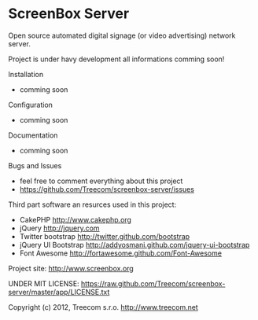 ScreenBox Server
================

Open source automated digital signage (or video advertising) network server.


Project is under havy development all informations comming soon!

Installation

- comming soon
 
Configuration

- comming soon

Documentation

- comming soon
 
Bugs and Issues

- feel free to comment everything about this project
- https://github.com/Treecom/screenbox-server/issues 


Third part software an resurces used in this project:

 - CakePHP http://www.cakephp.org 
 - jQuery http://jquery.com
 - Twitter bootstrap http://twitter.github.com/bootstrap
 - jQuery UI Bootstrap http://addyosmani.github.com/jquery-ui-bootstrap
 - Font Awesome http://fortawesome.github.com/Font-Awesome

Project site: http://www.screenbox.org

UNDER MIT LICENSE:
https://raw.github.com/Treecom/screenbox-server/master/app/LICENSE.txt

Copyright (c) 2012, Treecom s.r.o. http://www.treecom.net
